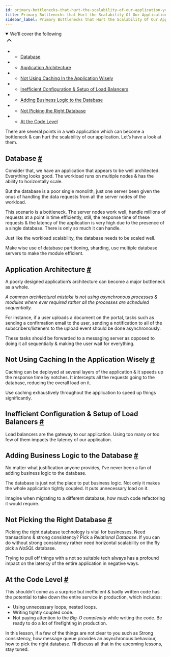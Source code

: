 ```yaml
---
id: primary-bottlenecks-that-hurt-the-scalability-of-our-application-yvb7azlkgdo
title: Primary Bottlenecks that Hurt the Scalability Of Our Application
sidebar_label: Primary Bottlenecks that Hurt the Scalability Of Our Application
---
```


<div class="PageSummary__TopLeft-sc-19qsvz4-36 fwauBw"><p class="PageSummary__Description-sc-19qsvz4-13 cPWwbw"></p><div class="PageSummary__Toc-sc-19qsvz4-39 gUDsJM"><details open="" class="styles__PageTOCStyled-rf9d2l-0 jgnDfg"><summary role="button" tabindex="0" class="styles__HeadingWrap-rf9d2l-1 jpKLlP">We'll cover the following<div rotate="0" color="black" size="24" display="inline-flex" name="icon-button" class="styles__IconButton-sc-12pjl04-0 bLjBRS"><svg xmlns="http://www.w3.org/2000/svg" width="24" height="24" viewBox="0 0 24 24" fill="none" stroke="currentColor" stroke-width="2" stroke-linecap="round" stroke-linejoin="round"><polyline points="18 15 12 9 6 15"></polyline></svg></div></summary><div class="markdown-container-div"><div class="markdownViewer Markdown__Viewer-sc-7qtuee-1 dZltoR" role="none"><ul>
<li>
<ul>
<li><a href="#database">Database</a></li>
</ul>
</li>
<li>
<ul>
<li><a href="#application-architecture">Application Architecture</a></li>
</ul>
</li>
<li>
<ul>
<li><a href="#not-using-caching-in-the-application-wisely">Not Using Caching In the Application Wisely</a></li>
</ul>
</li>
<li>
<ul>
<li><a href="#inefficient-configuration-setup-of-load-balancers">Inefficient Configuration &amp; Setup of Load Balancers</a></li>
</ul>
</li>
<li>
<ul>
<li><a href="#adding-business-logic-to-the-database">Adding Business Logic to the Database</a></li>
</ul>
</li>
<li>
<ul>
<li><a href="#not-picking-the-right-database">Not Picking the Right Database</a></li>
</ul>
</li>
<li>
<ul>
<li><a href="#at-the-code-level">At the Code Level</a></li>
</ul>
</li>
</ul>
</div></div></details></div></div><div class="styles__ViewerComponentViewStyled-sc-1xosrua-0 cvzEyH"><div><div><div><div><div class=""><div class=""><div class="markdown-container-div"><div class="markdownViewer Markdown__Viewer-sc-7qtuee-1 zJKNA" role="none"><p data-id="b1d1b854e84f31ba55a77349cdee8252">There are several points in a web application which can become a bottleneck &amp; can hurt the scalability of our application. Let’s have a look at them.</p>
</div></div></div></div></div></div></div></div></div><div class="styles__ViewerComponentViewStyled-sc-1xosrua-0 cvzEyH"><div><div><div><div><div class=""><div class=""><div class="markdown-container-div"><div class="markdownViewer Markdown__Viewer-sc-7qtuee-1 zJKNA" role="none"><h2 id="database" data-id="77b118cce6c1c03a436ac621c802ae98">Database <a class="markdownIt-Anchor" href="#database"><span class="anchor-link">#</span></a></h2>
<p data-id="b8848e1d851b4d8d07bfaa165086b82b">Consider that, we have an application that appears to be well architected. Everything looks good. The workload runs on multiple nodes &amp; has the ability to horizontally scale.</p>
<p data-id="1d65b6736c45e28dd7c75b62d4393e52">But the database is a poor single monolith, just one server been given the onus of handling the data requests from all the server nodes of the workload.</p>
<p data-id="4234401d49f18c6c791380e499f68a17">This scenario is a bottleneck. The server nodes work well, handle millions of requests at a point in time efficiently, still, the response time of these requests &amp; the latency of the application is very high due to the presence of a single database. There is only so much it can handle.</p>
<p data-id="afbf0d67d026f39d6777d45266aea1ea">Just like the workload scalability, the database needs to be scaled well.</p>
<p data-id="1a57c95850a579f8ce3b1dc0b19cf1fe">Make wise use of database partitioning, sharding, use multiple database servers to make the module efficient.</p>
</div></div></div></div></div></div></div></div></div><div class="styles__ViewerComponentViewStyled-sc-1xosrua-0 cvzEyH"><div><div><div><div><div class=""><div class=""><div class="markdown-container-div"><div class="markdownViewer Markdown__Viewer-sc-7qtuee-1 zJKNA" role="none"><h2 id="application-architecture" data-id="5326f5db7b1a8699083ecb32560c18d8">Application Architecture <a class="markdownIt-Anchor" href="#application-architecture"><span class="anchor-link">#</span></a></h2>
<p data-id="e0b49fb8479902f9a22be8043889af10">A poorly designed application’s architecture can become a major bottleneck as a whole.</p>
<p data-id="f2b4a7477cd627b8b9238065a8325303"><em>A common architectural mistake is not using asynchronous processes &amp; modules where ever required rather all the processes are scheduled sequentially.</em></p>
<p data-id="287da499daa6a5c618dbba80dfcf8bba">For instance, if a user uploads a document on the portal, tasks such as sending a confirmation email to the user, sending a notification to all of the subscribers/listeners to the upload event should be done asynchronously.</p>
<p data-id="3cb2b07c6f71baa6f71281747488a97f">These tasks should be forwarded to a messaging server as opposed to doing it all sequentially &amp; making the user wait for everything.</p>
</div></div></div></div></div></div></div></div></div><div class="styles__ViewerComponentViewStyled-sc-1xosrua-0 cvzEyH"><div><div><div><div><div class=""><div class=""><div class="markdown-container-div"><div class="markdownViewer Markdown__Viewer-sc-7qtuee-1 zJKNA" role="none"><h2 id="not-using-caching-in-the-application-wisely" data-id="18eef3706b2ff5ba917e1b81f7cf70fd">Not Using Caching In the Application Wisely <a class="markdownIt-Anchor" href="#not-using-caching-in-the-application-wisely"><span class="anchor-link">#</span></a></h2>
<p data-id="da185249a451a6972f4930e1e72f2df7">Caching can be deployed at several layers of the application &amp; it speeds up the response time by notches. It intercepts all the requests going to the database, reducing the overall load on it.</p>
<p data-id="ce333bc0644b1c348999f07e214dfb01">Use caching exhaustively throughout the application to speed up things significantly.</p>
</div></div></div></div></div></div></div></div></div><div class="styles__ViewerComponentViewStyled-sc-1xosrua-0 cvzEyH"><div><div><div><div><div class=""><div class=""><div class="markdown-container-div"><div class="markdownViewer Markdown__Viewer-sc-7qtuee-1 zJKNA" role="none"><h2 id="inefficient-configuration-setup-of-load-balancers" data-id="c319027e80273641abdb0138f1d4d0ad">Inefficient Configuration &amp; Setup of Load Balancers <a class="markdownIt-Anchor" href="#inefficient-configuration-setup-of-load-balancers"><span class="anchor-link">#</span></a></h2>
<p data-id="0449ef14cea6d797a862032a78bdfe10">Load balancers are the gateway to our application. Using too many or too few of them impacts the latency of our application.</p>
</div></div></div></div></div></div></div></div></div><div class="styles__ViewerComponentViewStyled-sc-1xosrua-0 cvzEyH"><div><div><div><div><div class=""><div class=""><div class="markdown-container-div"><div class="markdownViewer Markdown__Viewer-sc-7qtuee-1 zJKNA" role="none"><h2 id="adding-business-logic-to-the-database" data-id="4bba8ee497c35b96cc144840bebe0702">Adding Business Logic to the Database <a class="markdownIt-Anchor" href="#adding-business-logic-to-the-database"><span class="anchor-link">#</span></a></h2>
<p data-id="9da060da009c118bd61c98fb6fbe286b">No matter what justification anyone provides, I’ve never been a fan of adding business logic to the database.</p>
<p data-id="0ffd0756a309e4ed4d8f31cf5ad7cee4">The database is just not the place to put business logic. Not only it makes the whole application tightly coupled. It puts unnecessary load on it.</p>
<p data-id="31a4bb16624e916921da238a61e858ae">Imagine when migrating to a different database, how much code refactoring it would require.</p>
</div></div></div></div></div></div></div></div></div><div class="styles__ViewerComponentViewStyled-sc-1xosrua-0 cvzEyH"><div><div><div><div><div class=""><div class=""><div class="markdown-container-div"><div class="markdownViewer Markdown__Viewer-sc-7qtuee-1 zJKNA" role="none"><h2 id="not-picking-the-right-database" data-id="b8c2705138ae7a3b48d85092b43205f6">Not Picking the Right Database <a class="markdownIt-Anchor" href="#not-picking-the-right-database"><span class="anchor-link">#</span></a></h2>
<p data-id="5ed5eedea42e6ca723999c5e5e1479b0">Picking the right database technology is vital for businesses. Need transactions &amp; strong consistency? Pick a <em>Relational Database</em>. If you can do without strong consistency rather need horizontal scalability on the fly pick a <em>NoSQL</em> database.</p>
<p data-id="f9f1c485432fa13868e349eb5f073b5b">Trying to pull off things with a not so suitable tech always has a profound impact on the latency of the entire application in negative ways.</p>
</div></div></div></div></div></div></div></div></div><div class="styles__ViewerComponentViewStyled-sc-1xosrua-0 cvzEyH"><div><div><div><div><div class=""><div class=""><div class="markdown-container-div"><div class="markdownViewer Markdown__Viewer-sc-7qtuee-1 zJKNA" role="none"><h2 id="at-the-code-level" data-id="3c9f65ec96da32461c99c22aa58f1abc">At the Code Level <a class="markdownIt-Anchor" href="#at-the-code-level"><span class="anchor-link">#</span></a></h2>
<p data-id="5cd5a66ba4020e0f3968e03b9fb29754">This shouldn’t come as a surprise but inefficient &amp; badly written code has the potential to take down the entire service in production, which includes:</p>
<ul data-id="c71005a1816eb99c9a853fcd5d4fa11d">
<li>Using unnecessary loops, nested loops.</li>
<li>Writing tightly coupled code.</li>
<li>Not paying attention to the <em>Big-O complexity</em> while writing the code. Be ready to do a lot of firefighting in production.</li>
</ul>
</div></div></div></div></div></div></div></div></div><div class="styles__ViewerComponentViewStyled-sc-1xosrua-0 cvzEyH"><div><div><div><div><div class=""><div class=""><div class="markdown-container-div"><div class="markdownViewer Markdown__Viewer-sc-7qtuee-1 zJKNA" role="none"><p data-id="ca096af3f891b20662af5b0dff44d376">In this lesson, if a few of the things are not clear to you such as Strong consistency, how message queue provides an asynchronous behaviour, how to pick the right database. I’ll discuss all that in the upcoming lessons, stay tuned.</p>
</div></div></div></div></div></div></div></div></div>